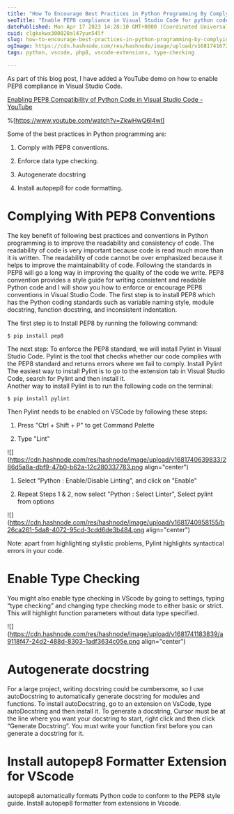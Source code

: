 ```yaml
---
title: "How To Encourage Best Practices in Python Programming By Complying With PEP8 Style Guide"
seoTitle: "Enable PEP8 compliance in Visual Studio Code for python code"
datePublished: Mon Apr 17 2023 14:28:10 GMT+0000 (Coordinated Universal Time)
cuid: clgkxkwx300020al47yun54lf
slug: how-to-encourage-best-practices-in-python-programming-by-complying-with-pep8-style-guide
ogImage: https://cdn.hashnode.com/res/hashnode/image/upload/v1681741672672/831fd66d-2559-4fdc-807f-d43d6a33373e.png
tags: python, vscode, php8, vscode-extensions, type-checking

---
```


As part of this blog post, I have added a YouTube demo on how to enable PEP8 compliance in Visual Studio Code.

[Enabling PEP8 Compatibility of Python Code in Visual Studio Code - YouTube](https://www.youtube.com/watch?v=ZkwHwQ6l4wI)

%[https://www.youtube.com/watch?v=ZkwHwQ6l4wI] 

Some of the best practices in Python programming are:

1. Comply with PEP8 conventions.
    
2. Enforce data type checking.
    
3. Autogenerate docstring
    
4. Install autopep8 for code formatting.
    

# Complying With PEP8 Conventions

The key benefit of following best practices and conventions in Python programming is to improve the readability and consistency of code. The readability of code is very important because code is read much more than it is written. The readability of code cannot be over emphasized because it helps to improve the maintainability of code. Following the standards in PEP8 will go a long way in improving the quality of the code we write. PEP8 convention provides a style guide for writing consistent and readable Python code and I will show you how to enforce or encourage PEP8 conventions in Visual Studio Code. The first step is to install PEP8 which has the Python coding standards such as variable naming style, module docstring, function docstring, and inconsistent indentation.

The first step is to Install PEP8 by running the following command:

`$ pip install pep8`

The next step: To enforce the PEP8 standard, we will install Pylint in Visual Studio Code. Pylint is the tool that checks whether our code complies with the PEP8 standard and returns errors where we fail to comply. Install Pylint The easiest way to install Pylint is to go to the extension tab in Visual Studio Code, search for Pylint and then install it.  
Another way to install Pylint is to run the following code on the terminal:

`$ pip install pylint`

Then Pylint needs to be enabled on VSCode by following these steps:

1. Press "Ctrl + Shift + P" to get Command Palette
    
2. Type "Lint"
    

![](https://cdn.hashnode.com/res/hashnode/image/upload/v1681740639833/286d5a8a-dbf9-47b0-b62a-12c280337783.png align="center")

1. Select "Python : Enable/Disable Linting", and click on "Enable"
    
2. Repeat Steps 1 & 2, now select "Python : Select Linter", Select pylint from options
    

![](https://cdn.hashnode.com/res/hashnode/image/upload/v1681740958155/b26ca261-5da8-4072-95cd-3cdd6de3b484.png align="center")

Note: apart from highlighting stylistic problems, Pylint highlights syntactical errors in your code.

# Enable Type Checking

You might also enable type checking in VScode by going to settings, typing “type checking” and changing type checking mode to either basic or strict. This will highlight function parameters without data type specified.

![](https://cdn.hashnode.com/res/hashnode/image/upload/v1681741183839/a9118f47-24d2-488d-8303-1adf3634c05e.png align="center")

# Autogenerate docstring

For a large project, writing docstring could be cumbersome, so I use autoDocstring to automatically generate docstring for modules and functions. To install autoDocstring, go to an extension on VsCode, type autoDocstring and then install it. To generate a docstring, Cursor must be at the line where you want your docstring to start, right click and then click “Generate Docstring”. You must write your function first before you can generate a docstring for it.

# Install autopep8 Formatter Extension for VScode

autopep8 automatically formats Python code to conform to the PEP8 style guide. Install autopep8 formatter from extensions in Vscode.

